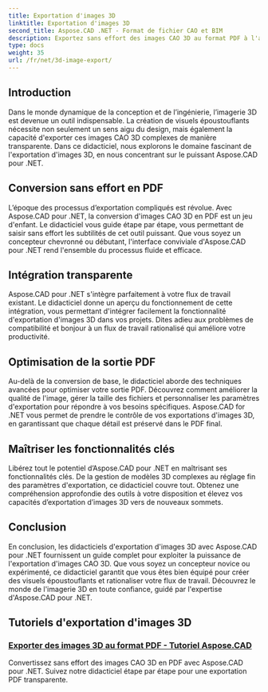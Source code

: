 ```yaml
---
title: Exportation d'images 3D
linktitle: Exportation d'images 3D
second_title: Aspose.CAD .NET - Format de fichier CAO et BIM
description: Exportez sans effort des images CAO 3D au format PDF à l'aide d'Aspose.CAD pour .NET. Suivez nos tutoriels pour une conversion PDF transparente. Apprenez des techniques efficaces d’exportation d’images 3D.
type: docs
weight: 35
url: /fr/net/3d-image-export/
---
```


## Introduction

Dans le monde dynamique de la conception et de l’ingénierie, l’imagerie 3D est devenue un outil indispensable. La création de visuels époustouflants nécessite non seulement un sens aigu du design, mais également la capacité d'exporter ces images CAO 3D complexes de manière transparente. Dans ce didacticiel, nous explorons le domaine fascinant de l'exportation d'images 3D, en nous concentrant sur le puissant Aspose.CAD pour .NET.

## Conversion sans effort en PDF

L’époque des processus d’exportation compliqués est révolue. Avec Aspose.CAD pour .NET, la conversion d'images CAO 3D en PDF est un jeu d'enfant. Le didacticiel vous guide étape par étape, vous permettant de saisir sans effort les subtilités de cet outil puissant. Que vous soyez un concepteur chevronné ou débutant, l'interface conviviale d'Aspose.CAD pour .NET rend l'ensemble du processus fluide et efficace.

## Intégration transparente

Aspose.CAD pour .NET s'intègre parfaitement à votre flux de travail existant. Le didacticiel donne un aperçu du fonctionnement de cette intégration, vous permettant d'intégrer facilement la fonctionnalité d'exportation d'images 3D dans vos projets. Dites adieu aux problèmes de compatibilité et bonjour à un flux de travail rationalisé qui améliore votre productivité.

## Optimisation de la sortie PDF

Au-delà de la conversion de base, le didacticiel aborde des techniques avancées pour optimiser votre sortie PDF. Découvrez comment améliorer la qualité de l'image, gérer la taille des fichiers et personnaliser les paramètres d'exportation pour répondre à vos besoins spécifiques. Aspose.CAD for .NET vous permet de prendre le contrôle de vos exportations d'images 3D, en garantissant que chaque détail est préservé dans le PDF final.

## Maîtriser les fonctionnalités clés

Libérez tout le potentiel d’Aspose.CAD pour .NET en maîtrisant ses fonctionnalités clés. De la gestion de modèles 3D complexes au réglage fin des paramètres d'exportation, ce didacticiel couvre tout. Obtenez une compréhension approfondie des outils à votre disposition et élevez vos capacités d’exportation d’images 3D vers de nouveaux sommets.

## Conclusion

En conclusion, les didacticiels d'exportation d'images 3D avec Aspose.CAD pour .NET fournissent un guide complet pour exploiter la puissance de l'exportation d'images CAO 3D. Que vous soyez un concepteur novice ou expérimenté, ce didacticiel garantit que vous êtes bien équipé pour créer des visuels époustouflants et rationaliser votre flux de travail. Découvrez le monde de l'imagerie 3D en toute confiance, guidé par l'expertise d'Aspose.CAD pour .NET.
## Tutoriels d'exportation d'images 3D
### [Exporter des images 3D au format PDF - Tutoriel Aspose.CAD](./exporting-3d-images-to-pdf/)
Convertissez sans effort des images CAO 3D en PDF avec Aspose.CAD pour .NET. Suivez notre didacticiel étape par étape pour une exportation PDF transparente.
